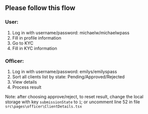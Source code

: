 ## Please follow this flow

### User:

1. Log in with username/password: michaelw/michaelwpass
2. Fill in profile information
3. Go to KYC
4. Fill in KYC information

### Officer:

1. Log in with username/password: emilys/emilyspass
2. Sort all clients list by state: Pending/Approved/Rejected
3. View details
4. Process result

Note: after choosing approve/reject, to reset result, change the local storage with key `submissionState` to `1`; or uncomment line 52 in file `src\pages\officer\ClientDetails.tsx`